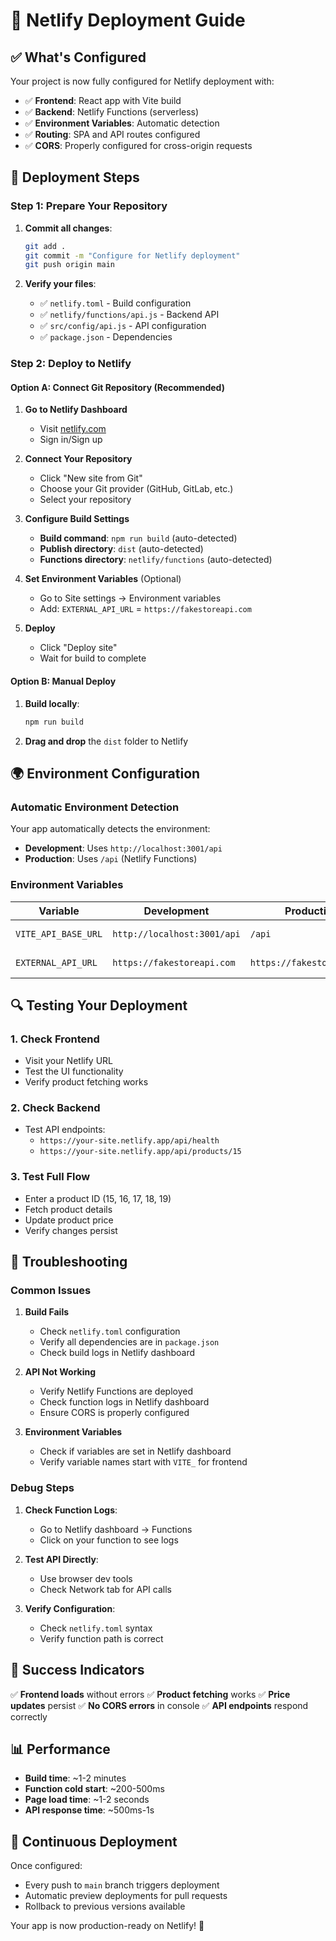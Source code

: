 # 🚀 Netlify Deployment Guide

## ✅ What's Configured

Your project is now fully configured for Netlify deployment with:

- ✅ **Frontend**: React app with Vite build
- ✅ **Backend**: Netlify Functions (serverless)
- ✅ **Environment Variables**: Automatic detection
- ✅ **Routing**: SPA and API routes configured
- ✅ **CORS**: Properly configured for cross-origin requests

## 🔧 Deployment Steps

### Step 1: Prepare Your Repository

1. **Commit all changes**:

   ```bash
   git add .
   git commit -m "Configure for Netlify deployment"
   git push origin main
   ```

2. **Verify your files**:
   - ✅ `netlify.toml` - Build configuration
   - ✅ `netlify/functions/api.js` - Backend API
   - ✅ `src/config/api.js` - API configuration
   - ✅ `package.json` - Dependencies

### Step 2: Deploy to Netlify

#### Option A: Connect Git Repository (Recommended)

1. **Go to Netlify Dashboard**

   - Visit [netlify.com](https://netlify.com)
   - Sign in/Sign up

2. **Connect Your Repository**

   - Click "New site from Git"
   - Choose your Git provider (GitHub, GitLab, etc.)
   - Select your repository

3. **Configure Build Settings**

   - **Build command**: `npm run build` (auto-detected)
   - **Publish directory**: `dist` (auto-detected)
   - **Functions directory**: `netlify/functions` (auto-detected)

4. **Set Environment Variables** (Optional)

   - Go to Site settings → Environment variables
   - Add: `EXTERNAL_API_URL` = `https://fakestoreapi.com`

5. **Deploy**
   - Click "Deploy site"
   - Wait for build to complete

#### Option B: Manual Deploy

1. **Build locally**:

   ```bash
   npm run build
   ```

2. **Drag and drop** the `dist` folder to Netlify

## 🌍 Environment Configuration

### Automatic Environment Detection

Your app automatically detects the environment:

- **Development**: Uses `http://localhost:3001/api`
- **Production**: Uses `/api` (Netlify Functions)

### Environment Variables

| Variable            | Development                 | Production                 | Description  |
| ------------------- | --------------------------- | -------------------------- | ------------ |
| `VITE_API_BASE_URL` | `http://localhost:3001/api` | `/api`                     | API base URL |
| `EXTERNAL_API_URL`  | `https://fakestoreapi.com`  | `https://fakestoreapi.com` | External API |

## 🔍 Testing Your Deployment

### 1. Check Frontend

- Visit your Netlify URL
- Test the UI functionality
- Verify product fetching works

### 2. Check Backend

- Test API endpoints:
  - `https://your-site.netlify.app/api/health`
  - `https://your-site.netlify.app/api/products/15`

### 3. Test Full Flow

- Enter a product ID (15, 16, 17, 18, 19)
- Fetch product details
- Update product price
- Verify changes persist

## 🐛 Troubleshooting

### Common Issues

1. **Build Fails**

   - Check `netlify.toml` configuration
   - Verify all dependencies are in `package.json`
   - Check build logs in Netlify dashboard

2. **API Not Working**

   - Verify Netlify Functions are deployed
   - Check function logs in Netlify dashboard
   - Ensure CORS is properly configured

3. **Environment Variables**
   - Check if variables are set in Netlify dashboard
   - Verify variable names start with `VITE_` for frontend

### Debug Steps

1. **Check Function Logs**:

   - Go to Netlify dashboard → Functions
   - Click on your function to see logs

2. **Test API Directly**:

   - Use browser dev tools
   - Check Network tab for API calls

3. **Verify Configuration**:
   - Check `netlify.toml` syntax
   - Verify function path is correct

## 🎯 Success Indicators

✅ **Frontend loads** without errors
✅ **Product fetching** works
✅ **Price updates** persist
✅ **No CORS errors** in console
✅ **API endpoints** respond correctly

## 📊 Performance

- **Build time**: ~1-2 minutes
- **Function cold start**: ~200-500ms
- **Page load time**: ~1-2 seconds
- **API response time**: ~500ms-1s

## 🔄 Continuous Deployment

Once configured:

- Every push to `main` branch triggers deployment
- Automatic preview deployments for pull requests
- Rollback to previous versions available

Your app is now production-ready on Netlify! 🎉

